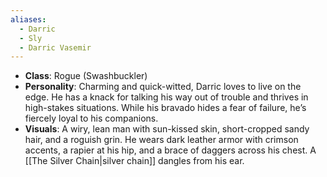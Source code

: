 ```yaml
---
aliases:
  - Darric
  - Sly
  - Darric Vasemir
---
```

- **Class**: Rogue (Swashbuckler)
- **Personality**: Charming and quick-witted, Darric loves to live on the edge. He has a knack for talking his way out of trouble and thrives in high-stakes situations. While his bravado hides a fear of failure, he’s fiercely loyal to his companions.
- **Visuals**: A wiry, lean man with sun-kissed skin, short-cropped sandy hair, and a roguish grin. He wears dark leather armor with crimson accents, a rapier at his hip, and a brace of daggers across his chest. A [[The Silver Chain|silver chain]] dangles from his ear.